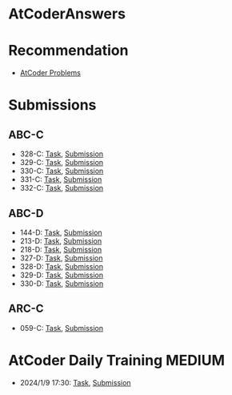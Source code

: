 # AtCoderAnswers

# Recommendation
* [AtCoder Problems](https://kenkoooo.com/atcoder/#/user/Pagliacci?userPageTab=Recommendation)

# Submissions
## ABC-C
* 328-C: [Task](https://atcoder.jp/contests/abc328/tasks/abc328_c), [Submission](https://atcoder.jp/contests/abc328/submissions/48833660)
* 329-C: [Task](https://atcoder.jp/contests/abc329/tasks/abc329_c), [Submission](https://atcoder.jp/contests/abc329/submissions/48684356)
* 330-C: [Task](https://atcoder.jp/contests/abc330/tasks/abc330_c), [Submission](https://atcoder.jp/contests/abc330/submissions/48666218)
* 331-C: [Task](https://atcoder.jp/contests/abc331/tasks/abc331_c), [Submission](https://atcoder.jp/contests/abc331/submissions/48648044)
* 332-C: [Task](https://atcoder.jp/contests/abc332/tasks/abc332_c), [Submission](https://atcoder.jp/contests/abc332/submissions/48629957)

## ABC-D
* 144-D: [Task](https://atcoder.jp/contests/abc144/tasks/abc144_d), [Submission](https://atcoder.jp/contests/abc144/submissions/48978471)
* 213-D: [Task](https://atcoder.jp/contests/abc213/tasks/abc213_d), [Submission](https://atcoder.jp/contests/abc213/submissions/49192151)
* 218-D: [Task](https://atcoder.jp/contests/abc218/tasks/abc218_d), [Submission](https://atcoder.jp/contests/abc218/submissions/48964887)
* 327-D: [Task](https://atcoder.jp/contests/abc327/tasks/abc327_d), [Submission](https://atcoder.jp/contests/abc327/submissions/48852362)
* 328-D: [Task](https://atcoder.jp/contests/abc328/tasks/abc328_d), [Submission](https://atcoder.jp/contests/abc328/submissions/48873637)
* 329-D: [Task](https://atcoder.jp/contests/abc329/tasks/abc329_d), [Submission](https://atcoder.jp/contests/abc329/submissions/48891481)
* 330-D: [Task](https://atcoder.jp/contests/abc330/tasks/abc330_d), [Submission](https://atcoder.jp/contests/abc330/submissions/48908308)

## ARC-C
* 059-C: [Task](https://atcoder.jp/contests/arc059/tasks/arc059_a), [Submission](https://atcoder.jp/contests/arc059/submissions/49173403)

# AtCoder Daily Training MEDIUM
*  2024/1/9 17:30: [Task](https://atcoder.jp/contests/adt_medium_20240109_2/tasks), [Submission](https://atcoder.jp/contests/adt_medium_20240109_2/submissions/me)